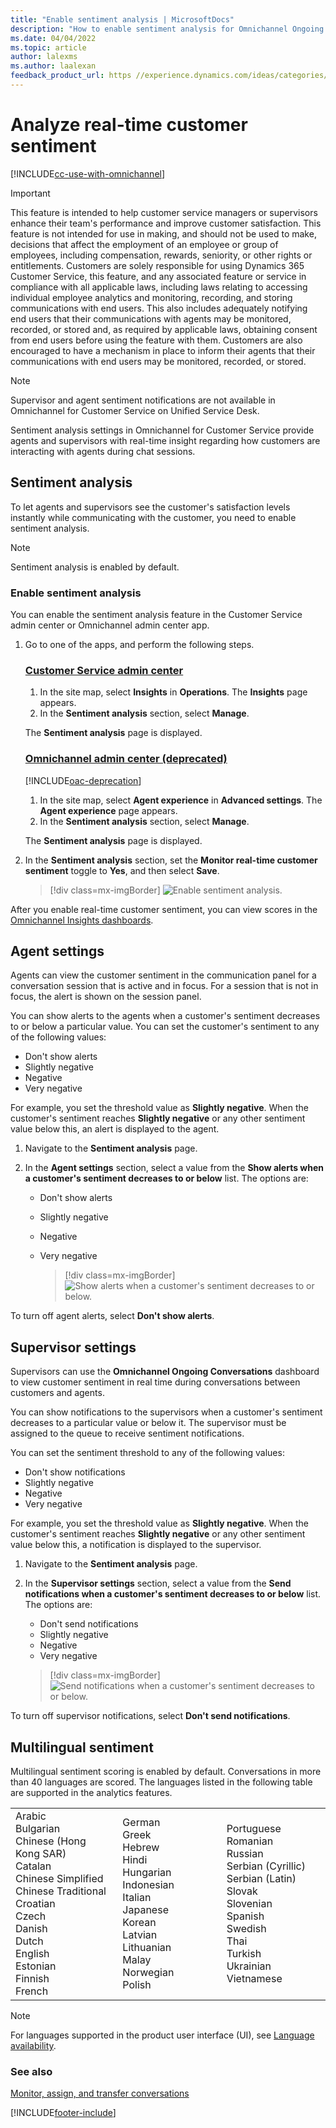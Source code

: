 ```yaml
---
title: "Enable sentiment analysis | MicrosoftDocs"
description: "How to enable sentiment analysis for Omnichannel Ongoing Conversation dashboard in Omnichannel for Customer Service."
ms.date: 04/04/2022
ms.topic: article
author: lalexms
ms.author: laalexan
feedback_product_url: https //experience.dynamics.com/ideas/categories/list/?category=a7f4a807-de3b-eb11-a813-000d3a579c38&forum=b68e50a6-88d9-e811-a96b-000d3a1be7ad
---
```


# Analyze real-time customer sentiment

[!INCLUDE[cc-use-with-omnichannel](../../includes/cc-use-with-omnichannel.md)]

> [!IMPORTANT]
> This feature is intended to help customer service managers or supervisors enhance their team's performance and improve customer satisfaction. This feature is not intended for use in making, and should not be used to make, decisions that affect the employment of an employee or group of employees, including compensation, rewards, seniority, or other rights or entitlements. Customers are solely responsible for using Dynamics 365 Customer Service, this feature, and any associated feature or service in compliance with all applicable laws, including laws relating to accessing individual employee analytics and monitoring, recording, and storing communications with end users. This also includes adequately notifying end users that their communications with agents may be monitored, recorded, or stored and, as required by applicable laws, obtaining consent from end users before using the feature with them. Customers are also encouraged to have a mechanism in place to inform their agents that their communications with end users may be monitored, recorded, or stored.

> [!NOTE]
> Supervisor and agent sentiment notifications are not available in Omnichannel for Customer Service on Unified Service Desk.

Sentiment analysis settings in Omnichannel for Customer Service provide agents and supervisors with real-time insight regarding how customers are interacting with agents during chat sessions.

## Sentiment analysis

To let agents and supervisors see the customer's satisfaction levels instantly while communicating with the customer, you need to enable sentiment analysis.

> [!NOTE]
> Sentiment analysis is enabled by default.

### Enable sentiment analysis

You can enable the sentiment analysis feature in the Customer Service admin center or Omnichannel admin center app.

1. Go to one of the apps, and perform the following steps.
   
   ### [Customer Service admin center](#tab/customerserviceadmincenter)
     
     1. In the site map, select **Insights** in **Operations**. The **Insights** page appears.
     1. In the **Sentiment analysis** section, select **Manage**.

     The **Sentiment analysis** page is displayed.       

   ### [Omnichannel admin center (deprecated)](#tab/omnichanneladmincenter)

    [!INCLUDE[oac-deprecation](../../includes/oac-deprecation.md)]
    
     1. In the site map, select **Agent experience** in **Advanced settings**. The **Agent experience** page appears.
     2. In the **Sentiment analysis** section, select **Manage**.

      The **Sentiment analysis** page is displayed. 

2. In the **Sentiment analysis** section, set the **Monitor real-time customer sentiment** toggle to **Yes**, and then select **Save**.

    > [!div class=mx-imgBorder]
    > ![Enable sentiment analysis.](../media/monitor-real-time.png "Enable sentiment analysis")

After you enable real-time customer sentiment, you can view scores in the [Omnichannel Insights dashboards](../implement/configure-historical-sentiment-dashboard-supervisor.md).

## Agent settings

Agents can view the customer sentiment in the communication panel for a conversation session that is active and in focus. For a session that is not in focus, the alert is shown on the session panel.

You can show alerts to the agents when a customer's sentiment decreases to or below a particular value. You can set the customer's sentiment to any of the following values:

- Don't show alerts
- Slightly negative
- Negative
- Very negative

For example, you set the threshold value as **Slightly negative**. When the customer's sentiment reaches **Slightly negative** or any other sentiment value below this, an alert is displayed to the agent.

1. Navigate to the **Sentiment analysis** page.
2. In the **Agent settings** section, select a value from the **Show alerts when a customer's sentiment decreases to or below** list. The options are:

    - Don't show alerts
    - Slightly negative
    - Negative
    - Very negative

      > [!div class=mx-imgBorder]
      > ![Show alerts when a customer's sentiment decreases to or below.](../media/monitor-real-time-agent.png "Show alerts when a customer's sentiment decreases to or below")

To turn off agent alerts, select **Don't show alerts**.

## Supervisor settings

Supervisors can use the **Omnichannel Ongoing Conversations** dashboard to view customer sentiment in real time during conversations between customers and agents.

You can show notifications to the supervisors when a customer's sentiment decreases to a particular value or below it. The supervisor must be assigned to the queue to receive sentiment notifications.

You can set the sentiment threshold to any of the following values:

- Don't show notifications
- Slightly negative
- Negative
- Very negative

For example, you set the threshold value as **Slightly negative**. When the customer's sentiment reaches **Slightly negative** or any other sentiment value below this, a notification is displayed to the supervisor.

1. Navigate to the **Sentiment analysis** page.
2. In the **Supervisor settings** section, select a value from the **Send notifications when a customer's sentiment decreases to or below** list. The options are:

    - Don't send notifications
    - Slightly negative
    - Negative
    - Very negative

    > [!div class=mx-imgBorder]
    > ![Send notifications when a customer's sentiment decreases to or below.](../media/monitor-real-time-supervisor.png "Send notifications when a customer's sentiment decreases to or below")

To turn off supervisor notifications, select **Don't send notifications**.

## Multilingual sentiment

Multilingual sentiment scoring is enabled by default. Conversations in more than 40 languages are scored. The languages listed in the following table are supported in the analytics features.

<table>
<tbody>
<colgroup span = "3">
<col width = "34%"></col>
<col width = "33%"></col>
<col width = "33%"></col>
</colgroup>
<tr>
<td>Arabic<br>
Bulgarian<br>
Chinese (Hong Kong SAR)<br>
Catalan<br>
Chinese Simplified<br>
Chinese Traditional<br>
Croatian<br>
Czech<br>
Danish<br>
Dutch<br>
English<br>
Estonian<br>
Finnish<br>
French<br>
</td>
<td>German<br>
Greek<br>
Hebrew<br>
Hindi<br>
Hungarian<br>
Indonesian<br>
Italian<br>
Japanese<br>
Korean<br>
Latvian<br>
Lithuanian<br>
Malay<br>
Norwegian<br>
Polish<br>
</td>
<td>Portuguese<br>
Romanian<br>
Russian<br>
Serbian (Cyrillic)<br>
Serbian (Latin)<br>
Slovak<br>
Slovenian<br>
Spanish<br>
Swedish<br>
Thai<br>
Turkish<br>
Ukrainian<br>
Vietnamese<br>
</td>
</tbody>
</table>

> [!NOTE]
> For languages supported in the product user interface (UI), see [Language availability](../implement/international-availability.md).

### See also

[Monitor, assign, and transfer conversations](../use/monitor-conversations.md)


[!INCLUDE[footer-include](../../includes/footer-banner.md)]
